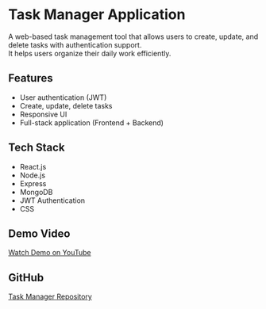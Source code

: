 # Task Manager Application

A web-based task management tool that allows users to create, update, and delete tasks with authentication support.  
It helps users organize their daily work efficiently.

## Features
- User authentication (JWT)
- Create, update, delete tasks
- Responsive UI
- Full-stack application (Frontend + Backend)

## Tech Stack
- React.js
- Node.js
- Express
- MongoDB
- JWT Authentication
- CSS

## Demo Video
[Watch Demo on YouTube](https://youtu.be/vVrl-AAm8P4)

## GitHub
[Task Manager Repository](https://github.com/dimplepatel-18/task-manager.git)
